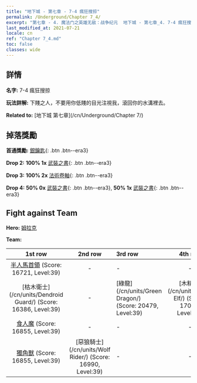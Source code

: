 ```yaml
---
title: "地下城 - 第七章 - 7-4 瘋狂搜掠"
permalink: /Underground/Chapter 7_4/
excerpt: "第七章 - 4. 魔法门之英雄无敌：战争纪元  地下城 - 第七章_4. 7-4 瘋狂搜掠"
last_modified_at: 2021-07-21
locale: cn
ref: "Chapter 7_4.md"
toc: false
classes: wide
---
```


## 詳情

 **名字:** 7-4 瘋狂搜掠

 **玩法詳解:**       下賤之人，不要用你低賤的目光注視我，滾回你的水溝裡去。

 **Related to:** [地下城 第七章](/cn/Underground/Chapter 7/)

## 掉落獎勵

 **首通獎勵:** [銀鑰匙](/cn/Items/con_693/){: .btn .btn--era3}

 **Drop 2:** **100% 1x** [武裝之書](/cn/Items/mat_32/){: .btn .btn--era3}

 **Drop 3:** **100% 2x** [法術卷軸](/cn/Items/con_694/){: .btn .btn--era3}

 **Drop 4:** **50% 0x** [武裝之書](/cn/Items/mat_25/){: .btn .btn--era3}, **50% 1x** [武裝之書](/cn/Items/mat_25/){: .btn .btn--era3}


## Fight against Team
 **Hero:** [姆拉克](/cn/heroes/Mullich/)

 **Team:**


  | 1st row | 2nd row | 3rd row | 4th row |
  |:----:|:----:|:----|:----:|
  | [半人馬首領](/cn/units/Centaur/) (Score: 16721, Level:39)  | - | - | - |
  | [枯木衛士](/cn/units/Dendroid Guard/) (Score: 16386, Level:39)  | - | [綠龍](/cn/units/Green Dragon/) (Score: 20479, Level:39)  | [木精靈](/cn/units/Wood Elf/) (Score: 17057, Level:39)  |
  | [食人魔](/cn/units/Ogre/) (Score: 16855, Level:39)  | - | - | - |
  | [獨角獸](/cn/units/Unicorn/) (Score: 16855, Level:39)  | [惡狼騎士](/cn/units/Wolf Rider/) (Score: 16990, Level:39)  | - | - |


